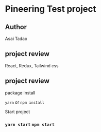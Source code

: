 # Pineering Test project


## Author 

Asai Tadao

## project review

React, Redux, Tailwind css

## project review


package install
    
`yarn` or `npm install`

Start project
### `yarn start` `npm start`

